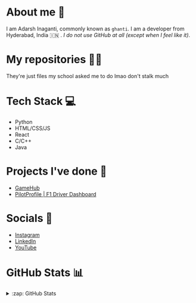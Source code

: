 # About me 🚮

I am Adarsh Inaganti, commonly known as `ghanti`. I am a developer from Hyderabad, India 🇮🇳 . _I do not use GitHub at all (except when I feel like it)_.

# My repositories 🧑‍💻

They're just files my school asked me to do lmao don't stalk much

# Tech Stack 💻

-   Python
-   HTML/CSS/JS
-   React
-   C/C++
-   Java

# Projects I've done 💪
- [GameHub](https://game-hub-seven-neon.vercel.app/)
- [PilotProfile | F1 Driver Dashboard](https://nitrosyntax.github.io/f1-driver-dashboard/)

# Socials 💬

-   [Instagram](https://instagram.com/gh4nti)
-   [LinkedIn](https://www.linkedin.com/in/adarshinaganti)
-   [YouTube](https://www.youtube.com/channel/UCxRXNyWPPr4G3wp40-0G1Aw)

# GitHub Stats 📊
<details>
  <summary>:zap: GitHub Stats</summary>

  <img src="https://github-readme-stats.vercel.app/api?username=gh4nti&theme=catppuccin_mocha&border_radius=5&hide_border=true">
   <br>
  <img src="https://github-readme-stats.vercel.app/api/top-langs/?username=gh4nti&layout=compact&theme=catppuccin_mocha&border_radius=5&hide_border=true">
</details>
